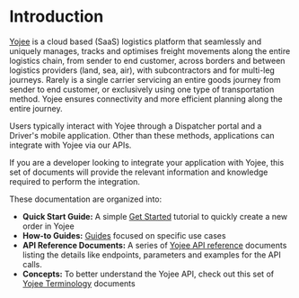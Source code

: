 # Introduction

[Yojee](https://wwww.yojee.com) is a cloud based (SaaS) logistics platform that seamlessly and uniquely manages, tracks and optimises freight movements along the entire logistics chain, from sender to end customer, across borders and between logistics providers (land, sea, air), with subcontractors and for multi-leg journeys. Rarely is a single carrier servicing an entire goods journey from sender to end customer, or exclusively using one type of transportation method. Yojee ensures connectivity and more efficient planning along the entire journey.

Users typically interact with Yojee through a Dispatcher portal and a Driver's mobile application. Other than these methods, applications can integrate with Yojee via our APIs. 

If you are a developer looking to integrate your application with Yojee, this set of documents will provide the relevant information and knowledge required to perform the integration.

These documentation are organized into:
- **Quick Start Guide:** A simple [Get Started](./tutorials/get-started.md) tutorial to quickly create a new order in Yojee
- **How-to Guides:** [Guides](./guides/how-to-guides.md) focused on specific use cases
- **API Reference Documents:** A series of [Yojee API reference](https://yojee.stoplight.io/docs/yojee-api) documents listing the details like endpoints, parameters and examples for the API calls.
- **Concepts:** To better understand the Yojee API, check out this set of [Yojee Terminology](./concepts/yojee-terminology.md) documents

